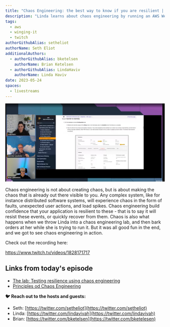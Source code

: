 ```yaml
---
title: "Chaos Engineering: the best way to know if you are resilient | S01 E02 | Winging It"
description: "Linda learns about chaos engineering by running an AWS Well-Architected lab that Seth created"
tags:
  - aws
  - winging-it
  - twitch
authorGithubAlias: setheliot
authorName: Seth Eliot
additionalAuthors: 
  - authorGithubAlias: bketelsen
    authorName: Brian Ketelsen
  - authorGithubAlias: LindaHaviv
    authorName: Linda Haviv
date: 2023-05-24
spaces:
  - livestreams
---
```


![Linda, Seth and Brian Streaming](images/wingingit_s02_e02.png)

Chaos engineering is not about creating chaos, but is about making the chaos that is already out there visible to you. Any complex system, like for instance distributed software systems, will experience chaos in the form of faults, unexpected user actions, and load spikes. Chaos engineering build confidence that your application is resilient to these - that is to say it will resist these events, or quickly recover from them. Chaos is also what happens when we throw Linda into a chaos engineering lab, and then bark orders at her while she is trying to run it. But it was all good fun in the end, and we got to see chaos engineering in action.

Check out the recording here:

https://www.twitch.tv/videos/1828171717

## Links from today's episode

* [The lab: Testing resilience using chaos engineering](https://bit.ly/wa-chaos)
* [Principles od Chaos Engineering](https://principlesofchaos.org/) 


**🐦 Reach out to the hosts and guests:**

- Seth: [https://twitter.com/setheliot](https://twitter.com/setheliot)
- Linda: [https://twitter.com/lindavivah](https://twitter.com/lindavivah)
- Brian: [https://twitter.com/bketelsen](https://twitter.com/bketelesen)
